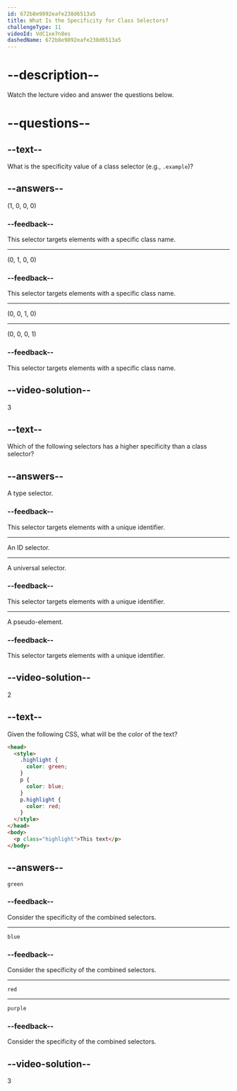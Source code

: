 ```yaml
---
id: 672b8e9892eafe238d6513a5
title: What Is the Specificity for Class Selectors?
challengeType: 11
videoId: VdC1xe7n8es
dashedName: 672b8e9892eafe238d6513a5
---
```


# --description--

Watch the lecture video and answer the questions below.

# --questions--

## --text--

What is the specificity value of a class selector (e.g., `.example`)?

## --answers--

(1, 0, 0, 0)

### --feedback--

This selector targets elements with a specific class name.

---

(0, 1, 0, 0)

### --feedback--

This selector targets elements with a specific class name.

---

(0, 0, 1, 0)

---

(0, 0, 0, 1)

### --feedback--

This selector targets elements with a specific class name.

## --video-solution--

3

## --text--

Which of the following selectors has a higher specificity than a class selector?

## --answers--

A type selector.

### --feedback--

This selector targets elements with a unique identifier.

---

An ID selector.

---

A universal selector.

### --feedback--

This selector targets elements with a unique identifier.

---

A pseudo-element.

### --feedback--

This selector targets elements with a unique identifier.

## --video-solution--

2

## --text--

Given the following CSS, what will be the color of the text?

```html
<head>
  <style>
    .highlight {
      color: green;
    }
    p {
      color: blue;
    }
    p.highlight {
      color: red;
    }
  </style>
</head>
<body>
  <p class="highlight">This text</p>
</body>
```

## --answers--

`green`

### --feedback--

Consider the specificity of the combined selectors.

---

`blue`

### --feedback--

Consider the specificity of the combined selectors.

---

`red`

---

`purple`

### --feedback--

Consider the specificity of the combined selectors.

## --video-solution--

3
